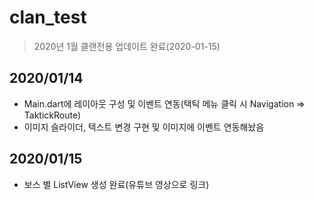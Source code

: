 # clan_test
 > 2020년 1월 클랜전용 업데이트 완료(2020-01-15)

## 2020/01/14

- Main.dart에 레이아웃 구성 및 이벤트 연동(택틱 메뉴 클릭 시 Navigation => TaktickRoute)
- 이미지 슬라이더, 텍스트 변경 구현 및 이미지에 이벤트 연동해놨음

## 2020/01/15
- 보스 별 ListView 생성 완료(유튜브 영상으로 링크)
